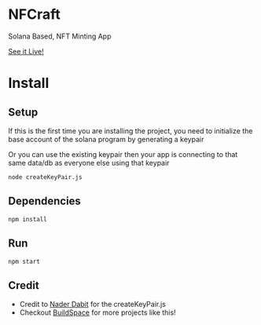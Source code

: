 # NFCraft

Solana Based, NFT Minting App 

[See it Live!](xxx)

# Install

## Setup

If this is the first time you are installing the project,
you need to initialize the base account of the solana program by generating a keypair

Or you can use the existing keypair then your app is connecting to that same data/db as everyone else using that keypair

```
node createKeyPair.js
```

## Dependencies

```
npm install
```

## Run

```
npm start
```

## Credit

- Credit to [Nader Dabit](https://twitter.com/dabit3) for the createKeyPair.js
- Checkout [BuildSpace](https://buildspace.so/) for more projects like this!

